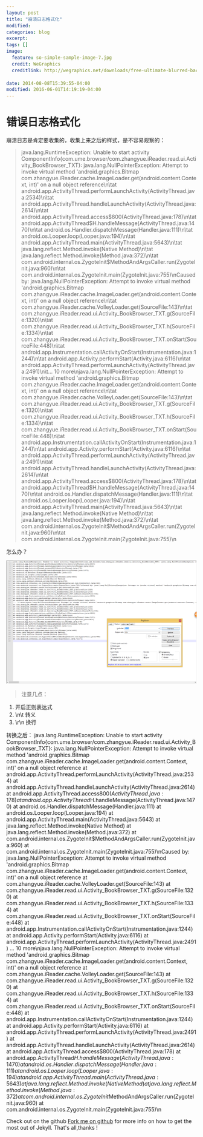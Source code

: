 ```yaml
---
layout: post
title: "崩溃日志格式化"
modified:
categories: blog
excerpt:
tags: []
image:
  feature: so-simple-sample-image-7.jpg
  credit: WeGraphics
  creditlink: http://wegraphics.net/downloads/free-ultimate-blurred-background-pack/

date: 2014-08-08T15:39:55-04:00
modified: 2016-06-01T14:19:19-04:00
---
```

# 错误日志格式化 #

崩溃日志是肯定要收集的，收集上来之后的样式，是不容易观察的：

> java.lang.RuntimeException: Unable to start activity ComponentInfo{com.ume.browser/com.zhangyue.iReader.read.ui.Activity_BookBrowser_TXT}: java.lang.NullPointerException: Attempt to invoke virtual method 'android.graphics.Bitmap com.zhangyue.iReader.cache.ImageLoader.get(android.content.Context, int)' on a null object reference\n\tat android.app.ActivityThread.performLaunchActivity(ActivityThread.java:2534)\n\tat android.app.ActivityThread.handleLaunchActivity(ActivityThread.java:2614)\n\tat android.app.ActivityThread.access$800(ActivityThread.java:178)\n\tat android.app.ActivityThread$H.handleMessage(ActivityThread.java:1470)\n\tat android.os.Handler.dispatchMessage(Handler.java:111)\n\tat android.os.Looper.loop(Looper.java:194)\n\tat android.app.ActivityThread.main(ActivityThread.java:5643)\n\tat java.lang.reflect.Method.invoke(Native Method)\n\tat java.lang.reflect.Method.invoke(Method.java:372)\n\tat com.android.internal.os.ZygoteInit$MethodAndArgsCaller.run(ZygoteInit.java:960)\n\tat com.android.internal.os.ZygoteInit.main(ZygoteInit.java:755)\nCaused by: java.lang.NullPointerException: Attempt to invoke virtual method 'android.graphics.Bitmap com.zhangyue.iReader.cache.ImageLoader.get(android.content.Context, int)' on a null object reference\n\tat com.zhangyue.iReader.cache.VolleyLoader.get(SourceFile:143)\n\tat com.zhangyue.iReader.read.ui.Activity_BookBrowser_TXT.g(SourceFile:1320)\n\tat com.zhangyue.iReader.read.ui.Activity_BookBrowser_TXT.h(SourceFile:1334)\n\tat com.zhangyue.iReader.read.ui.Activity_BookBrowser_TXT.onStart(SourceFile:448)\n\tat android.app.Instrumentation.callActivityOnStart(Instrumentation.java:1244)\n\tat android.app.Activity.performStart(Activity.java:6116)\n\tat android.app.ActivityThread.performLaunchActivity(ActivityThread.java:2491)\n\t... 10 more\njava.lang.NullPointerException: Attempt to invoke virtual method 'android.graphics.Bitmap com.zhangyue.iReader.cache.ImageLoader.get(android.content.Context, int)' on a null object reference\n\tat com.zhangyue.iReader.cache.VolleyLoader.get(SourceFile:143)\n\tat com.zhangyue.iReader.read.ui.Activity_BookBrowser_TXT.g(SourceFile:1320)\n\tat com.zhangyue.iReader.read.ui.Activity_BookBrowser_TXT.h(SourceFile:1334)\n\tat com.zhangyue.iReader.read.ui.Activity_BookBrowser_TXT.onStart(SourceFile:448)\n\tat android.app.Instrumentation.callActivityOnStart(Instrumentation.java:1244)\n\tat android.app.Activity.performStart(Activity.java:6116)\n\tat android.app.ActivityThread.performLaunchActivity(ActivityThread.java:2491)\n\tat android.app.ActivityThread.handleLaunchActivity(ActivityThread.java:2614)\n\tat android.app.ActivityThread.access$800(ActivityThread.java:178)\n\tat android.app.ActivityThread$H.handleMessage(ActivityThread.java:1470)\n\tat android.os.Handler.dispatchMessage(Handler.java:111)\n\tat android.os.Looper.loop(Looper.java:194)\n\tat android.app.ActivityThread.main(ActivityThread.java:5643)\n\tat java.lang.reflect.Method.invoke(Native Method)\n\tat java.lang.reflect.Method.invoke(Method.java:372)\n\tat com.android.internal.os.ZygoteInit$MethodAndArgsCaller.run(ZygoteInit.java:960)\n\tat com.android.internal.os.ZygoteInit.main(ZygoteInit.java:755)\n



怎么办？

![](../../images/formate_log.png)

> 注意几点：

1. 开启正则表达式
2. \\n\\t 转义
3. \r\n 换行

转换之后：
java.lang.RuntimeException: Unable to start activity ComponentInfo{com.ume.browser/com.zhangyue.iReader.read.ui.Activity_BookBrowser_TXT}: java.lang.NullPointerException: Attempt to invoke virtual method 'android.graphics.Bitmap com.zhangyue.iReader.cache.ImageLoader.get(android.content.Context, int)' on a null object reference
at android.app.ActivityThread.performLaunchActivity(ActivityThread.java:2534)
at android.app.ActivityThread.handleLaunchActivity(ActivityThread.java:2614)
at android.app.ActivityThread.access$800(ActivityThread.java:178)
at android.app.ActivityThread$H.handleMessage(ActivityThread.java:1470)
at android.os.Handler.dispatchMessage(Handler.java:111)
at android.os.Looper.loop(Looper.java:194)
at android.app.ActivityThread.main(ActivityThread.java:5643)
at java.lang.reflect.Method.invoke(Native Method)
at java.lang.reflect.Method.invoke(Method.java:372)
at com.android.internal.os.ZygoteInit$MethodAndArgsCaller.run(ZygoteInit.java:960)
at com.android.internal.os.ZygoteInit.main(ZygoteInit.java:755)\nCaused by: java.lang.NullPointerException: Attempt to invoke virtual method 'android.graphics.Bitmap com.zhangyue.iReader.cache.ImageLoader.get(android.content.Context, int)' on a null object reference
at com.zhangyue.iReader.cache.VolleyLoader.get(SourceFile:143)
at com.zhangyue.iReader.read.ui.Activity_BookBrowser_TXT.g(SourceFile:1320)
at com.zhangyue.iReader.read.ui.Activity_BookBrowser_TXT.h(SourceFile:1334)
at com.zhangyue.iReader.read.ui.Activity_BookBrowser_TXT.onStart(SourceFile:448)
at android.app.Instrumentation.callActivityOnStart(Instrumentation.java:1244)
at android.app.Activity.performStart(Activity.java:6116)
at android.app.ActivityThread.performLaunchActivity(ActivityThread.java:2491)
... 10 more\njava.lang.NullPointerException: Attempt to invoke virtual method 'android.graphics.Bitmap com.zhangyue.iReader.cache.ImageLoader.get(android.content.Context, int)' on a null object reference
at com.zhangyue.iReader.cache.VolleyLoader.get(SourceFile:143)
at com.zhangyue.iReader.read.ui.Activity_BookBrowser_TXT.g(SourceFile:1320)
at com.zhangyue.iReader.read.ui.Activity_BookBrowser_TXT.h(SourceFile:1334)
at com.zhangyue.iReader.read.ui.Activity_BookBrowser_TXT.onStart(SourceFile:448)
at android.app.Instrumentation.callActivityOnStart(Instrumentation.java:1244)
at android.app.Activity.performStart(Activity.java:6116)
at android.app.ActivityThread.performLaunchActivity(ActivityThread.java:2491)
at android.app.ActivityThread.handleLaunchActivity(ActivityThread.java:2614)
at android.app.ActivityThread.access$800(ActivityThread.java:178)
at android.app.ActivityThread$H.handleMessage(ActivityThread.java:1470)
at android.os.Handler.dispatchMessage(Handler.java:111)
at android.os.Looper.loop(Looper.java:194)
at android.app.ActivityThread.main(ActivityThread.java:5643)
at java.lang.reflect.Method.invoke(Native Method)
at java.lang.reflect.Method.invoke(Method.java:372)
at com.android.internal.os.ZygoteInit$MethodAndArgsCaller.run(ZygoteInit.java:960)
at com.android.internal.os.ZygoteInit.main(ZygoteInit.java:755)\n


Check out on the github [Fork me on github][Tomas' Yu] for more info on how to get the most out of Jekyll. That's all,thanks !

[Tomas' Yu]: https://github.com/TomasYu/blogs
[Tomas' Yu]: https://github.com/TomasYu/blogs